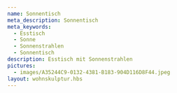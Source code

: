 ```yaml
---
name: Sonnentisch
meta_description: Sonnentisch
meta_keywords:
  - Esstisch
  - Sonne
  - Sonnenstrahlen
  - Sonnentisch
description: Esstisch mit Sonnenstrahlen
pictures:
  - images/A35244C9-0132-4381-B183-904D116D8F44.jpeg
layout: wohnskulptur.hbs
---
```

